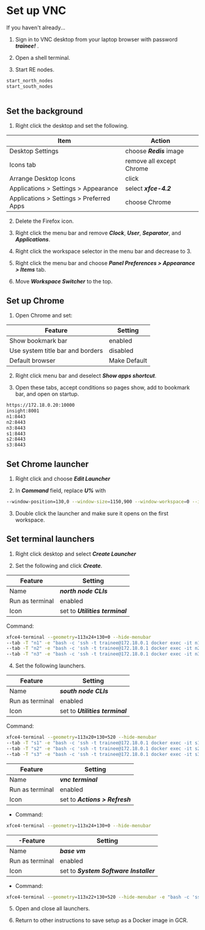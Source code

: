 # Set up VNC

If you haven't already...

1. Sign in to VNC desktop from your laptop browser with password ***trainee!*** .

2. Open a shell terminal.

3. Start RE nodes.

```bash
start_north_nodes
start_south_nodes
 
```

## Set the background

1. Right click the desktop and set the following.

Item | Action
---|---
Desktop Settings | choose ***Redis*** image
Icons tab | remove all except Chrome
Arrange Desktop Icons | click
Applications > Settings > Appearance | select ***xfce-4.2***
Applications > Settings > Preferred Apps | choose Chrome

2. Delete the Firefox icon.

3. Right click the menu bar and remove ***Clock***, ***User***, ***Separator***, and ***Applications***.

4. Right click the workspace selector in the menu bar and decrease to 3.

5. Right click the menu bar and choose ***Panel Preferences > Appearance > Items*** tab.

6. Move ***Workspace Switcher*** to the top.

## Set up Chrome

1. Open Chrome and set:

Feature | Setting
---|---
Show bookmark bar | enabled
Use system title bar and borders | disabled
Default browser | Make Default

2. Right click menu bar and deselect ***Show apps shortcut***.

3. Open these tabs, accept conditions so pages show, add to bookmark bar, and open on startup.

```bash
https://172.18.0.20:10000
insight:8001
n1:8443
n2:8443
n3:8443
s1:8443
s2:8443
s3:8443
```

## Set Chrome launcher

1. Right click and choose ***Edit Launcher***

2. In ***Command*** field, replace ***U%*** with

```bash
--window-position=130,0 --window-size=1150,900 --window-workspace=0 --ignore-certificate-errors -test-type
```

3. Double click the launcher and make sure it opens on the first workspace.

## Set terminal launchers

1. Right click desktop and select ***Create Launcher***

2. Set the following and click ***Create***.

Feature | Setting
---|---
Name | ***north node CLIs***
Run as terminal | enabled
Icon | set to ***Utilities terminal***

Command:
```bash
xfce4-terminal --geometry=113x24+130+0 --hide-menubar
--tab -T "n1" -e "bash -c 'ssh -t trainee@172.18.0.1 docker exec -it n1 bash'"
--tab -T "n2" -e "bash -c 'ssh -t trainee@172.18.0.1 docker exec -it n2 bash'"
--tab -T "n3" -e "bash -c 'ssh -t trainee@172.18.0.1 docker exec -it n3 bash'"
```

4. Set the following launchers.

Feature | Setting
---|---
Name | ***south node CLIs***
Run as terminal | enabled
Icon | set to ***Utilities terminal***

Command:
```bash
xfce4-terminal --geometry=113x20+130+520 --hide-menubar
--tab -T "s1" -e "bash -c 'ssh -t trainee@172.18.0.1 docker exec -it s1 bash'"
--tab -T "s2" -e "bash -c 'ssh -t trainee@172.18.0.1 docker exec -it s2 bash'"
--tab -T "s3" -e "bash -c 'ssh -t trainee@172.18.0.1 docker exec -it s3 bash'"
```

Feature | Setting
---|---
Name | ***vnc terminal***
Run as terminal | enabled
Icon | set to ***Actions > Refresh***

- Command: 
```bash
xfce4-terminal --geometry=113x24+130+0 --hide-menubar
```

-Feature | Setting
---|---
Name | ***base vm***
Run as terminal | enabled
Icon | set to ***System Software Installer***
- Command:
```bash
xfce4-terminal --geometry=113x22+130+520 --hide-menubar -e "bash -c 'ssh -t trainee@172.18.0.1'"
```

5. Open and close all launchers.

6. Return to other instructions to save setup as a Docker image in GCR.
